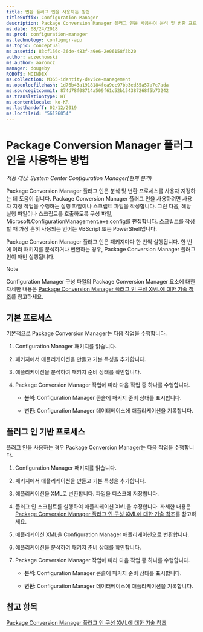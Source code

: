 ```yaml
---
title: 변환 플러그 인을 사용하는 방법
titleSuffix: Configuration Manager
description: Package Conversion Manager 플러그 인을 사용하여 분석 및 변환 프로세스를 사용자 지정합니다.
ms.date: 08/24/2018
ms.prod: configuration-manager
ms.technology: configmgr-app
ms.topic: conceptual
ms.assetid: 83cf156c-36de-483f-a9e6-2e06158f3b20
author: aczechowski
ms.author: aaroncz
manager: dougeby
ROBOTS: NOINDEX
ms.collection: M365-identity-device-management
ms.openlocfilehash: 1d76b43a1918184fea9cc97bb3ed35a57a7c7ada
ms.sourcegitcommit: 874d78f08714a509f61c52b154387268f5b73242
ms.translationtype: HT
ms.contentlocale: ko-KR
ms.lasthandoff: 02/12/2019
ms.locfileid: "56126054"
---
```

# <a name="how-to-use-the-package-conversion-manager-plug-in"></a>Package Conversion Manager 플러그 인을 사용하는 방법

*적용 대상: System Center Configuration Manager(현재 분기)*

<!--1357861-->

Package Conversion Manager 플러그 인은 분석 및 변환 프로세스를 사용자 지정하는 데 도움이 됩니다. Package Conversion Manager 플러그 인을 사용하려면 사용자 지정 작업을 수행하는 실행 파일이나 스크립트 파일을 작성합니다. 그런 다음, 해당 실행 파일이나 스크립트를 호출하도록 구성 파일, Microsoft.ConfigurationManagement.exe.config를 편집합니다. 스크립트를 작성할 때 가장 흔히 사용되는 언어는 VBScript 또는 PowerShell입니다.

Package Conversion Manager 플러그 인은 패키지마다 한 번씩 실행됩니다. 한 번에 여러 패키지를 분석하거나 변환하는 경우, Package Conversion Manager 플러그 인이 매번 실행됩니다.

> [!NOTE]  
> Configuration Manager 구성 파일의 Package Conversion Manager 요소에 대한 자세한 내용은 [Package Conversion Manager 플러그 인 구성 XML에 대한 기술 참조](/sccm/apps/pcm/plugin-config-xml)를 참고하세요.



## <a name="default-process"></a>기본 프로세스

기본적으로 Package Conversion Manager는 다음 작업을 수행합니다.

1.  Configuration Manager 패키지를 읽습니다.  

2.  패키지에서 애플리케이션을 만들고 기본 특성을 추가합니다.  

3.  애플리케이션을 분석하여 패키지 준비 상태를 확인합니다.  

4.  Package Conversion Manager 작업에 따라 다음 작업 중 하나를 수행합니다.  

    - **분석**: Configuration Manager 콘솔에 패키지 준비 상태를 표시합니다.  

    - **변환**: Configuration Manager 데이터베이스에 애플리케이션을 기록합니다.  


## <a name="plug-in-based-process"></a>플러그 인 기반 프로세스 

플러그 인을 사용하는 경우 Package Conversion Manager는 다음 작업을 수행합니다.

1.  Configuration Manager 패키지를 읽습니다.  

2.  패키지에서 애플리케이션을 만들고 기본 특성을 추가합니다.  

3.  애플리케이션을 XML로 변환합니다. 파일을 디스크에 저장합니다.  

4.  플러그 인 스크립트를 실행하여 애플리케이션 XML을 수정합니다. 자세한 내용은 [Package Conversion Manager 플러그 인 구성 XML에 대한 기술 참조](/sccm/apps/pcm/plugin-config-xml)를 참고하세요.  

5.  애플리케이션 XML을 Configuration Manager 애플리케이션으로 변환합니다.  

6.  애플리케이션을 분석하여 패키지 준비 상태를 확인합니다.  

7.  Package Conversion Manager 작업에 따라 다음 작업 중 하나를 수행합니다.  

    - **분석**: Configuration Manager 콘솔에 패키지 준비 상태를 표시합니다.  

    - **변환**: Configuration Manager 데이터베이스에 애플리케이션을 기록합니다.  



## <a name="see-also"></a>참고 항목

[Package Conversion Manager 플러그 인 구성 XML에 대한 기술 참조](/sccm/apps/pcm/plugin-config-xml)
